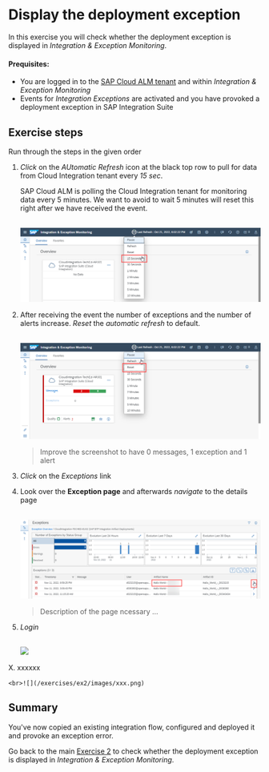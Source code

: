 # Display the deployment exception

In this exercise you will check whether the deployment exception is displayed in *Integration & Exception Monitoring*.

#### Prequisites:

- You are logged in to the [SAP Cloud ALM tenant](https://teched22-cloudalm-003.authentication.eu10.hana.ondemand.com/) and within *Integration & Exception Monitoring*
- Events for *Integration Exceptions* are activated and you have provoked a deployment exception in SAP Integration Suite

## Exercise steps

Run through the steps in the given order

1. *Click* on the *AUtomatic Refresh* icon at the black top row to pull for data from Cloud Integration tenant every *15 sec*.

	SAP Cloud ALM is polling the Cloud Integration tenant for monitoring data every 5 minutes. We want to avoid to wait 5 minutes will reset this right after we have received the event.

	<br>![](/exercises/ex2/images/IMExceptRefresh15sec.png)

2. After receiving the event the number of exceptions and the number of alerts increase. *Reset* the *automatic refresh* to default.

    <br>![](/exercises/ex2/images/IMExceptRefreshReset.png)
 
 	> Improve the screenshot to have 0 messages, 1 exception and 1 alert

3. *Click* on the *Exceptions* link

4. Look over the **Exception page** and afterwards *navigate* to the details page

    <br>![](/exercises/ex2/images/IMExceptPageNavigateToDetails.png)
	
	>
	> Description of the page ncessary ...
	> 

5. *Login* 

    <br>![](/exercises/ex2/images/xxx.png)







X. xxxxxx 

    <br>![](/exercises/ex2/images/xxx.png)


## Summary

You've now copied an existing integration flow, configured and deployed it and provoke an exception error. 

Go back to the main [Exercise 2](../../ex2/) to check whether the deployment exception is displayed in *Integration & Exception Monitoring*.






















